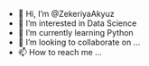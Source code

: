 - 👋 Hi, I’m @ZekeriyaAkyuz
- 👀 I’m interested in Data Science
- 🌱 I’m currently learning Python
- 💞️ I’m looking to collaborate on ...
- 📫 How to reach me ...

<!---
ZekeriyaAkyuz/ZekeriyaAkyuz is a ✨ special ✨ repository because its `README.md` (this file) appears on your GitHub profile.
You can click the Preview link to take a look at your changes.
--->
